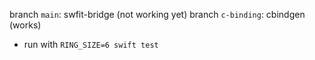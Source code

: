 branch `main`: swfit-bridge (not working yet)
branch `c-binding`: cbindgen (works)
  - run with `RING_SIZE=6 swift test`
